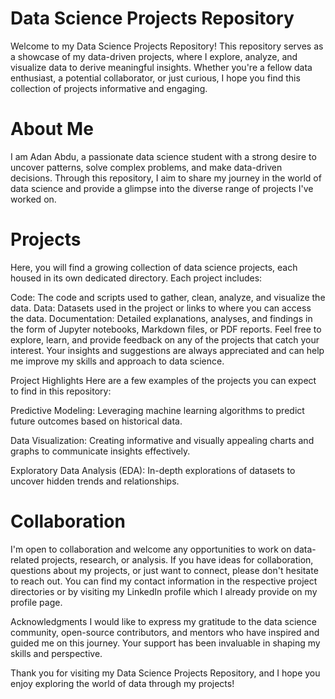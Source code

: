 # Data Science Projects Repository
Welcome to my Data Science Projects Repository! This repository serves as a showcase of my data-driven projects, where I explore, analyze, and visualize data to derive meaningful insights. Whether you're a fellow data enthusiast, a potential collaborator, or just curious, I hope you find this collection of projects informative and engaging.

# About Me
I am Adan Abdu, a passionate data science student with a strong desire to uncover patterns, solve complex problems, and make data-driven decisions. Through this repository, I aim to share my journey in the world of data science and provide a glimpse into the diverse range of projects I've worked on.

# Projects
Here, you will find a growing collection of data science projects, each housed in its own dedicated directory. Each project includes:

Code: The code and scripts used to gather, clean, analyze, and visualize the data. Data: Datasets used in the project or links to where you can access the data. Documentation: Detailed explanations, analyses, and findings in the form of Jupyter notebooks, Markdown files, or PDF reports. Feel free to explore, learn, and provide feedback on any of the projects that catch your interest. Your insights and suggestions are always appreciated and can help me improve my skills and approach to data science.

Project Highlights
Here are a few examples of the projects you can expect to find in this repository:

Predictive Modeling: Leveraging machine learning algorithms to predict future outcomes based on historical data.

Data Visualization: Creating informative and visually appealing charts and graphs to communicate insights effectively.

Exploratory Data Analysis (EDA): In-depth explorations of datasets to uncover hidden trends and relationships.

# Collaboration
I'm open to collaboration and welcome any opportunities to work on data-related projects, research, or analysis. If you have ideas for collaboration, questions about my projects, or just want to connect, please don't hesitate to reach out. You can find my contact information in the respective project directories or by visiting my LinkedIn profile which I already provide on my profile page.

Acknowledgments
I would like to express my gratitude to the data science community, open-source contributors, and mentors who have inspired and guided me on this journey. Your support has been invaluable in shaping my skills and perspective.

Thank you for visiting my Data Science Projects Repository, and I hope you enjoy exploring the world of data through my projects!
